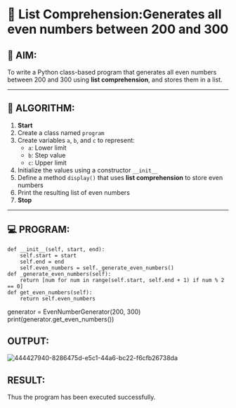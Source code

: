 # 🧾 List Comprehension:Generates all even numbers between 200 and 300
## 🎯 AIM:
To write a Python class-based program that generates all even numbers between 200 and 300 using **list comprehension**, and stores them in a list.

---

## 🧠 ALGORITHM:

1. **Start**
2. Create a class named `program`
3. Create variables `a`, `b`, and `c` to represent:
   - `a`: Lower limit
   - `b`: Step value
   - `c`: Upper limit
4. Initialize the values using a constructor `__init__`
5. Define a method `display()` that uses **list comprehension** to store even numbers
6. Print the resulting list of even numbers
7. **Stop**

---

## 💻 PROGRAM:
    def __init__(self, start, end):
        self.start = start
        self.end = end
        self.even_numbers = self._generate_even_numbers()
    def _generate_even_numbers(self):
        return [num for num in range(self.start, self.end + 1) if num % 2 == 0]
    def get_even_numbers(self):
        return self.even_numbers
generator = EvenNumberGenerator(200, 300)
print(generator.get_even_numbers())

## OUTPUT:
![444427940-8286475d-e5c1-44a6-bc22-f6cfb26738da](https://github.com/user-attachments/assets/386e8e80-d4fc-49a8-838e-9f55a90ce7f0)

## RESULT:
Thus the program has been executed successfully.
